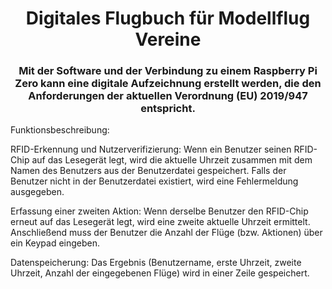 <h1 align="center">Digitales Flugbuch für Modellflug Vereine</h1>
<h3 align="center">Mit der Software und der Verbindung zu einem Raspberry Pi Zero kann eine digitale Aufzeichnung erstellt werden, die den Anforderungen der aktuellen Verordnung (EU) 2019/947 entspricht.</h3>


Funktionsbeschreibung:

RFID-Erkennung und Nutzerverifizierung: Wenn ein Benutzer seinen RFID-Chip auf das Lesegerät legt, wird die aktuelle Uhrzeit zusammen mit dem Namen des Benutzers aus der Benutzerdatei gespeichert. Falls der Benutzer nicht in der Benutzerdatei existiert, wird eine Fehlermeldung ausgegeben.

Erfassung einer zweiten Aktion: Wenn derselbe Benutzer den RFID-Chip erneut auf das Lesegerät legt, wird eine zweite aktuelle Uhrzeit ermittelt. Anschließend muss der Benutzer die Anzahl der Flüge (bzw. Aktionen) über ein Keypad eingeben.

Datenspeicherung: Das Ergebnis (Benutzername, erste Uhrzeit, zweite Uhrzeit, Anzahl der eingegebenen Flüge) wird in einer Zeile gespeichert.







